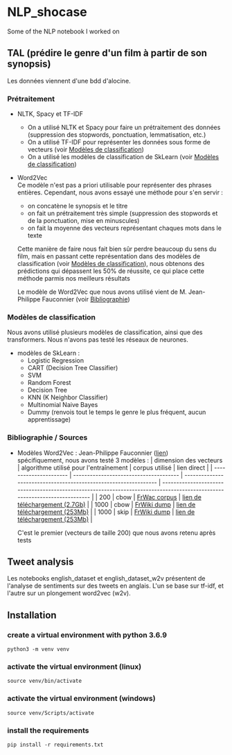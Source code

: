 # NLP_shocase
Some of the NLP notebook I worked on

## TAL (prédire le genre d'un film à partir de son synopsis)

Les données viennent d'une bdd d'alocine.

### Prétraitement

* NLTK, Spacy et TF-IDF
    * On a utilisé NLTK et Spacy pour faire un prétraitement des données (suppression des stopwords, ponctuation, lemmatisation, etc.)
    * On a utilisé TF-IDF pour représenter les données sous forme de vecteurs (voir [Modèles de classification](#modèles-de-classification))
    * On a utilisé les modèles de classification de SkLearn (voir [Modèles de classification](#modèles-de-classification))

* Word2Vec \
  Ce modèle n'est pas a priori utilisable pour représenter des phrases entières. Cependant, nous avons essayé une méthode pour s'en servir : 
  * on concatène le synopsis et le titre
  * on fait un prétraitement très simple (suppression des stopwords et de la ponctuation, mise en minuscules)
  * on fait la moyenne des vecteurs représentant chaques mots dans le texte
  
  Cette manière de faire nous fait bien sûr perdre beaucoup du sens du film, mais en passant cette représentation dans des modèles de classification (voir [Modèles de classification](#modèles-de-classification)), nous obtenons des prédictions qui dépassent les 50% de réussite, ce qui place cette méthode parmis nos meilleurs résultats

  Le modèle de Word2Vec que nous avons utilisé vient de M. Jean-Philippe Fauconnier (voir [Bibliographie](#bibliographie--sources))


### Modèles de classification

Nous avons utilisé plusieurs modèles de classification, ainsi que des transformers. Nous n'avons pas testé les réseaux de neurones.

* modèles de SkLearn :
  * Logistic Regression
  * CART (Decision Tree Classifier)
  * SVM
  * Random Forest
  * Decision Tree
  * KNN (K Neighbor Classifier)
  * Multinomial Naive Bayes
  * Dummy (renvois tout le temps le genre le plus fréquent, aucun apprentissage)

### Bibliographie / Sources

* Modèles Word2Vec : Jean-Philippe Fauconnier ([lien](https://fauconnier.github.io/#data)) \
  spécifiquement, nous avons testé 3 modèles :
  | dimension des vecteurs | algorithme utilisé pour l'entraînement | corpus utilisé                                                   | lien direct                                                                                                                |
  | ---------------------- | -------------------------------------- | ---------------------------------------------------------------- | -------------------------------------------------------------------------------------------------------------------------- |
  | 200                    | cbow                                   | [FrWac corpus](http://wacky.sslmit.unibo.it/doku.php?id=corpora) | [lien de téléchargement (2.7Gb)](https://embeddings.net/embeddings/frWac_non_lem_no_postag_no_phrase_200_cbow_cut0.bin)    |
  | 1000                   | cbow                                   | [FrWiki dump](https://dumps.wikimedia.org/frwiki/)               | [lien de téléchargement (253Mb)](https://embeddings.net/embeddings/frWiki_no_lem_no_postag_no_phrase_1000_cbow_cut100.bin) |
  | 1000                   | skip                                   | [FrWiki dump](https://dumps.wikimedia.org/frwiki/)               | [lien de téléchargement (253Mb)](https://embeddings.net/embeddings/frWiki_no_lem_no_postag_no_phrase_1000_skip_cut100.bin) |
  
  C'est le premier (vecteurs de taille 200) que nous avons retenu après tests

## Tweet analysis

Les notebooks english_dataset et english_dataset_w2v présentent de l'analyse de sentiments sur des tweets en anglais. L'un se base sur tf-idf, et l'autre sur un plongement word2vec (w2v).

## Installation

### create a virtual environment with python 3.6.9
```
python3 -m venv venv
```

### activate the virtual environment (linux)
```
source venv/bin/activate
```

### activate the virtual environment (windows)
```
source venv/Scripts/activate
```

### install the requirements
```
pip install -r requirements.txt
```